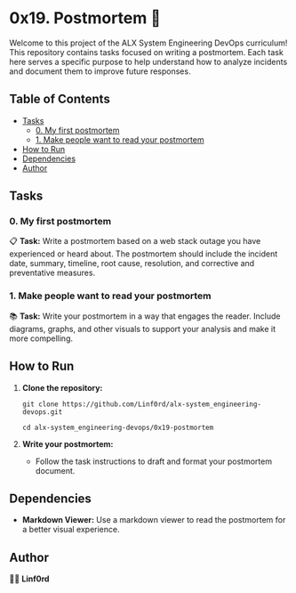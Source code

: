 
# 0x19. Postmortem 📝

Welcome to this project of the ALX System Engineering DevOps curriculum! This repository contains tasks focused on writing a postmortem. Each task here serves a specific purpose to help understand how to analyze incidents and document them to improve future responses.

## Table of Contents

-   [Tasks](#tasks)
    -   [0. My first postmortem](#0-my-first-postmortem)
    -   [1. Make people want to read your postmortem](#1-make-people-want-to-read-your-postmortem)
-   [How to Run](#how-to-run)
-   [Dependencies](#dependencies)
-   [Author](#author)

## Tasks

### 0. My first postmortem

📋 **Task:** Write a postmortem based on a web stack outage you have experienced or heard about. The postmortem should include the incident date, summary, timeline, root cause, resolution, and corrective and preventative measures.

### 1. Make people want to read your postmortem

📚 **Task:** Write your postmortem in a way that engages the reader. Include diagrams, graphs, and other visuals to support your analysis and make it more compelling.

## How to Run

1.  **Clone the repository:**
      
    `git clone https://github.com/Linf0rd/alx-system_engineering-devops.git`
    
    `cd alx-system_engineering-devops/0x19-postmortem` 
    
2.  **Write your postmortem:**
    
    -   Follow the task instructions to draft and format your postmortem document.

## Dependencies

-   **Markdown Viewer:**  Use a markdown viewer to read the postmortem for a better visual experience.

## Author

👨‍💻 **Linf0rd**